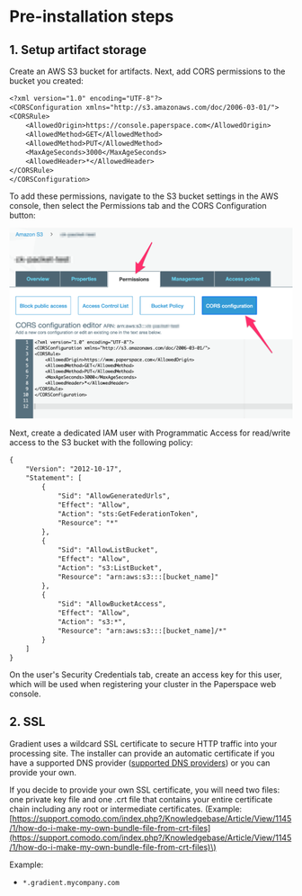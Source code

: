 # Pre-installation steps

## 1. Setup artifact storage

Create an AWS S3 bucket for artifacts. Next, add CORS permissions to the bucket you created:

```text
<?xml version="1.0" encoding="UTF-8"?>
<CORSConfiguration xmlns="http://s3.amazonaws.com/doc/2006-03-01/">
<CORSRule>
    <AllowedOrigin>https://console.paperspace.com</AllowedOrigin>
    <AllowedMethod>GET</AllowedMethod>
    <AllowedMethod>PUT</AllowedMethod>
    <MaxAgeSeconds>3000</MaxAgeSeconds>
    <AllowedHeader>*</AllowedHeader>
</CORSRule>
</CORSConfiguration>
```

To add these permissions, navigate to the S3 bucket settings in the AWS console, then select the Permissions tab and the CORS Configuration button:

![](../../.gitbook/assets/s3_management_console%20%281%29.png)

Next, create a dedicated IAM user with Programmatic Access for read/write access to the S3 bucket with the following policy:

```text
{
    "Version": "2012-10-17",
    "Statement": [
        {
            "Sid": "AllowGeneratedUrls",
            "Effect": "Allow",
            "Action": "sts:GetFederationToken",
            "Resource": "*"
        },
        {
            "Sid": "AllowListBucket",
            "Effect": "Allow",
            "Action": "s3:ListBucket",
            "Resource": "arn:aws:s3:::[bucket_name]"
        },
        {
            "Sid": "AllowBucketAccess",
            "Effect": "Allow",
            "Action": "s3:*",
            "Resource": "arn:aws:s3:::[bucket_name]/*"
        }
    ]
}
```

On the user's Security Credentials tab, create an access key for this user, which will be used when registering your cluster in the Paperspace web console.



## 2. SSL

Gradient uses a wildcard SSL certificate to secure HTTP traffic into your processing site. The installer can provide an automatic certificate if you have a supported DNS provider \([supported DNS providers](lets-encrypt-dns-providers.md)\) or you can provide your own.

If you decide to provide your own SSL certificate, you will need two files: one private key file and one .crt file that contains your entire certificate chain including any root or intermediate certificates. \(Example: [https://support.comodo.com/index.php?/Knowledgebase/Article/View/1145/1/how-do-i-make-my-own-bundle-file-from-crt-files](https://support.comodo.com/index.php?/Knowledgebase/Article/View/1145/1/how-do-i-make-my-own-bundle-file-from-crt-files)\)

Example:

* `*.gradient.mycompany.com`

